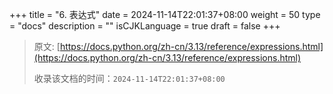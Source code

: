 +++
title = "6. 表达式"
date = 2024-11-14T22:01:37+08:00
weight = 50
type = "docs"
description = ""
isCJKLanguage = true
draft = false
+++

> 原文: [https://docs.python.org/zh-cn/3.13/reference/expressions.html](https://docs.python.org/zh-cn/3.13/reference/expressions.html)
>
> 收录该文档的时间：`2024-11-14T22:01:37+08:00`
